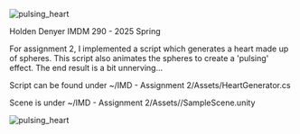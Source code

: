 ![pulsing_heart](https://github.com/user-attachments/assets/fd207e72-f4d9-4c8f-b041-62d5f848b0c6)

Holden Denyer
IMDM 290 - 2025 Spring

For assignment 2, I implemented a script which generates a heart made up of spheres. This script also animates the spheres to create a 'pulsing' effect. The end result is a bit unnerving...

Script can be found under ~/IMD - Assignment 2/Assets/HeartGenerator.cs

Scene is under ~/IMD - Assignment 2/Assets//SampleScene.unity

![pulsing_heart](https://github.com/user-attachments/assets/eb2e2298-d74c-40ec-b72d-1cfb4f286b8d)
